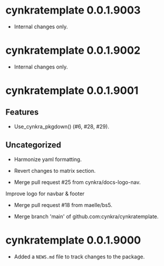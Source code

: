 <!-- NEWS.md is maintained by https://fledge.cynkra.com, contributors should not edit this file -->

# cynkratemplate 0.0.1.9003

- Internal changes only.


# cynkratemplate 0.0.1.9002

- Internal changes only.


# cynkratemplate 0.0.1.9001

## Features

- Use_cynkra_pkgdown() (#6, #28, #29).

## Uncategorized

- Harmonize yaml formatting.

- Revert changes to matrix section.

- Merge pull request #25 from cynkra/docs-logo-nav.

Improve logo for navbar & footer

- Merge pull request #18 from maelle/bs5.



- Merge branch 'main' of github.com:cynkra/cynkratemplate.



# cynkratemplate 0.0.1.9000

* Added a `NEWS.md` file to track changes to the package.
